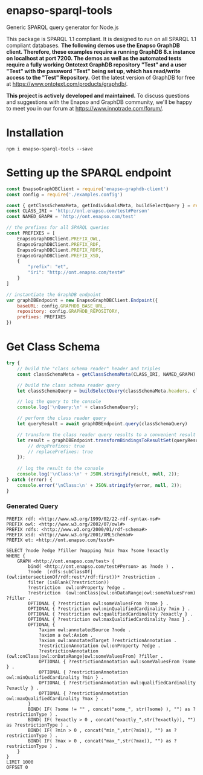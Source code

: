 # enapso-sparql-tools
Generic SPARQL query generator for Node.js

This package is SPARQL 1.1 compliant. It is designed to run on all SPARQL 1.1 compliant databases.
**The following demos use the Enapso GraphDB client. Therefore, these examples require a running GraphDB 8.x instance on localhost at port 7200. The demos as well as the automated tests require a fully working Ontotext GraphDB repository "Test" and a user "Test" with the password "Test" being set up, which has read/write access to the "Test" Repository.**
Get the latest version of GraphDB for free at https://www.ontotext.com/products/graphdb/.

**This project is actively developed and maintained.**
To discuss questions and suggestions with the Enapso and GraphDB community, we'll be happy to meet you in our forum at https://www.innotrade.com/forum/.

# Installation 
```
npm i enapso-sparql-tools --save
```
# Setting up the SPARQL endpoint
```javascript
const EnapsoGraphDBClient = require('enapso-graphdb-client')
const config = require('./examples.config')

const { getClassSchemaMeta, getIndividualsMeta, buildSelectQuery } = require('../index')
const CLASS_IRI = 'http://ont.enapso.com/test#Person'
const NAMED_GRAPH = 'http://ont.enapso.com/test'

// the prefixes for all SPARQL queries
const PREFIXES = [
    EnapsoGraphDBClient.PREFIX_OWL,
    EnapsoGraphDBClient.PREFIX_RDF,
    EnapsoGraphDBClient.PREFIX_RDFS,
	EnapsoGraphDBClient.PREFIX_XSD,
    {
        "prefix": "et",
        "iri": "http://ont.enapso.com/test#"
    }
]

// instantiate the GraphDB endpoint
var graphDBEndpoint = new EnapsoGraphDBClient.Endpoint({
    baseURL: config.GRAPHDB_BASE_URL,
    repository: config.GRAPHDB_REPOSITORY,
    prefixes: PREFIXES
})
```

# Get Class Schema
```javascript
try {
    // build the "class schema reader" header and triples
    const classSchemaMeta = getClassSchemaMeta(CLASS_IRI, NAMED_GRAPH)

    // build the class schema reader query
    let classSchemaQuery = buildSelectQuery(classSchemaMeta.headers, classSchemaMeta.triples)

    // log the query to the console
    console.log('\nQuery:\n' + classSchemaQuery);

    // perform the class reader query
    let queryResult = await graphDBEndpoint.query(classSchemaQuery)

    // transform the class reader query results to a convenient result set
    let result = graphDBEndpoint.transformBindingsToResultSet(queryResult, {
        // dropPrefixes: true
        // replacePrefixes: true
    });
    
    // log the result to the console
    console.log('\nClass:\n' + JSON.stringify(result, null, 2));
} catch (error) {
    console.error('\nClass:\n' + JSON.stringify(error, null, 2));
}
```
### Generated Query
```sparql
PREFIX rdf: <http://www.w3.org/1999/02/22-rdf-syntax-ns#>
PREFIX owl: <http://www.w3.org/2002/07/owl#>
PREFIX rdfs: <http://www.w3.org/2000/01/rdf-schema#>
PREFIX xsd: <http://www.w3.org/2001/XMLSchema#>
PREFIX et: <http://ont.enapso.com/test#>

SELECT ?node ?edge ?filler ?mapping ?min ?max ?some ?exactly
WHERE {
    GRAPH <http://ont.enapso.com/test> {    
        bind( <http://ont.enapso.com/test#Person> as ?node ) .
        ?node  (rdfs:subClassOf|(owl:intersectionOf/rdf:rest*/rdf:first))* ?restriction .
        filter (isBlank(?restriction))
        ?restriction  owl:onProperty ?edge . 
        ?restriction  (owl:onClass|owl:onDataRange|owl:someValuesFrom) ?filler .
        OPTIONAL { ?restriction owl:someValuesFrom ?some } .
        OPTIONAL { ?restriction owl:minQualifiedCardinality ?min } .
        OPTIONAL { ?restriction owl:qualifiedCardinality ?exactly } .
        OPTIONAL { ?restriction owl:maxQualifiedCardinality ?max } . 
        OPTIONAL {
            ?axiom owl:annotatedSource ?node .
            ?axiom a owl:Axiom .
            ?axiom owl:annotatedTarget ?restrictionAnnotation .
            ?restrictionAnnotation owl:onProperty ?edge . 
            ?restrictionAnnotation (owl:onClass|owl:onDataRange|owl:someValuesFrom) ?filler .
            OPTIONAL { ?restrictionAnnotation owl:someValuesFrom ?some } .
            OPTIONAL { ?restrictionAnnotation owl:minQualifiedCardinality ?min } .
            OPTIONAL { ?restrictionAnnotation owl:qualifiedCardinality ?exactly } .
            OPTIONAL { ?restrictionAnnotation owl:maxQualifiedCardinality ?max } .  
        }
        BIND( IF( ?some != "" , concat("some_", str(?some) ), "") as ?restrictionType ) .
        BIND( IF( ?exactly > 0 , concat("exactly_",str(?exactly)), "") as ?restrictionType ) .
        BIND( IF( ?min > 0 , concat("min_",str(?min)), "") as ?restrictionType ) .
        BIND( IF( ?max > 0 , concat("max_",str(?max)), "") as ?restrictionType ) . 	 
    } 
}
LIMIT 1000 
OFFSET 0
```
